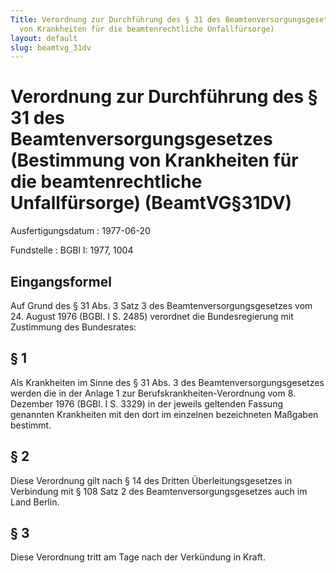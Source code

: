 ```yaml
---
Title: Verordnung zur Durchführung des § 31 des Beamtenversorgungsgesetzes (Bestimmung
  von Krankheiten für die beamtenrechtliche Unfallfürsorge)
layout: default
slug: beamtvg_31dv
---
```


# Verordnung zur Durchführung des § 31 des Beamtenversorgungsgesetzes (Bestimmung von Krankheiten für die beamtenrechtliche Unfallfürsorge) (BeamtVG§31DV)

Ausfertigungsdatum
:   1977-06-20

Fundstelle
:   BGBl I: 1977, 1004



## Eingangsformel

Auf Grund des § 31 Abs. 3 Satz 3 des Beamtenversorgungsgesetzes vom
24\. August 1976 (BGBl. I S. 2485) verordnet die Bundesregierung mit
Zustimmung des Bundesrates:


## § 1

Als Krankheiten im Sinne des § 31 Abs. 3 des
Beamtenversorgungsgesetzes werden die in der Anlage 1 zur
Berufskrankheiten-Verordnung vom 8. Dezember 1976 (BGBl. I S. 3329) in
der jeweils geltenden Fassung genannten Krankheiten mit den dort im
einzelnen bezeichneten Maßgaben bestimmt.


## § 2

Diese Verordnung gilt nach § 14 des Dritten Überleitungsgesetzes in
Verbindung mit § 108 Satz 2 des Beamtenversorgungsgesetzes auch im
Land Berlin.


## § 3

Diese Verordnung tritt am Tage nach der Verkündung in Kraft.

